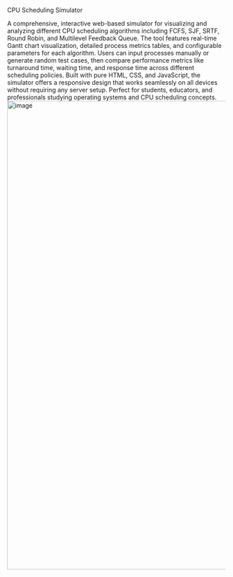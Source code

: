 CPU Scheduling Simulator

A comprehensive, interactive web-based simulator for visualizing and analyzing different CPU scheduling algorithms including FCFS, SJF, SRTF, Round Robin, and Multilevel Feedback Queue. The tool features real-time Gantt chart visualization, detailed process metrics tables, and configurable parameters for each algorithm. Users can input processes manually or generate random test cases, then compare performance metrics like turnaround time, waiting time, and response time across different scheduling policies. Built with pure HTML, CSS, and JavaScript, the simulator offers a responsive design that works seamlessly on all devices without requiring any server setup. Perfect for students, educators, and professionals studying operating systems and CPU scheduling concepts.
<img width="1920" height="1080" alt="image" src="https://github.com/user-attachments/assets/37837d54-ee33-48f0-90b6-a0310d4ffa55" />
